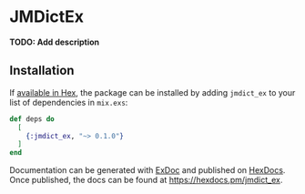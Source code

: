 # JMDictEx

**TODO: Add description**

## Installation

If [available in Hex](https://hex.pm/docs/publish), the package can be installed
by adding `jmdict_ex` to your list of dependencies in `mix.exs`:

```elixir
def deps do
  [
    {:jmdict_ex, "~> 0.1.0"}
  ]
end
```

Documentation can be generated with [ExDoc](https://github.com/elixir-lang/ex_doc)
and published on [HexDocs](https://hexdocs.pm). Once published, the docs can
be found at <https://hexdocs.pm/jmdict_ex>.


